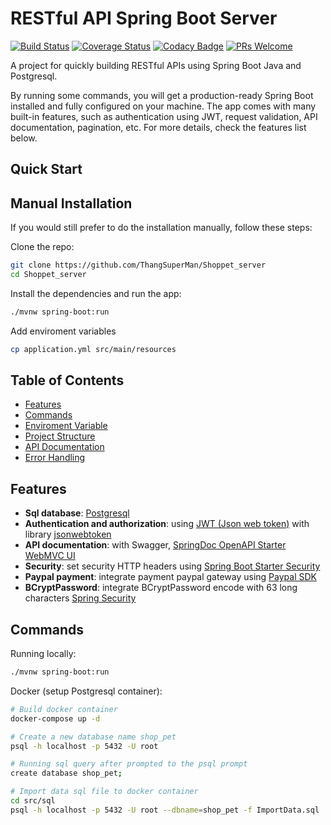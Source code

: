 # RESTful API Spring Boot Server

[![Build Status](https://travis-ci.org/hagopj13/node-express-boilerplate.svg?branch=master)](https://travis-ci.org/hagopj13/node-express-boilerplate)
[![Coverage Status](https://coveralls.io/repos/github/hagopj13/node-express-boilerplate/badge.svg?branch=master)](https://coveralls.io/github/hagopj13/node-express-boilerplate?branch=master)
[![Codacy Badge](https://api.codacy.com/project/badge/Grade/2ab03f5d62a1404f87a659afe8d6d5de)](https://www.codacy.com/manual/hagopj13/node-express-mongoose-boilerplate?utm_source=github.com&utm_medium=referral&utm_content=hagopj13/node-express-boilerplate&utm_campaign=Badge_Grade)
[![PRs Welcome](https://img.shields.io/badge/PRs-welcome-brightgreen.svg?style=flat-square)](http://makeapullrequest.com)

A project for quickly building RESTful APIs using Spring Boot Java and Postgresql.

By running some commands, you will get a production-ready Spring Boot installed and fully configured on your machine. The app comes with many built-in features, such as authentication using JWT, request validation, API documentation, pagination, etc. For more details, check the features list below.

## Quick Start

## Manual Installation

If you would still prefer to do the installation manually, follow these steps:

Clone the repo:

```bash
git clone https://github.com/ThangSuperMan/Shoppet_server
cd Shoppet_server
```

Install the dependencies and run the app:

```bash
./mvnw spring-boot:run
```

Add enviroment variables

```bash
cp application.yml src/main/resources
```

## Table of Contents

- [Features](#features)
- [Commands](#commands)
- [Enviroment Variable](#enviroment-variable)
- [Project Structure](#product-structure)
- [API Documentation](#api-documentation)
- [Error Handling](#error-handling)

## Features

- **Sql database**: [Postgresql](https://www.postgresql.org)
- **Authentication and authorization**: using [JWT (Json web token)](https://jwt.io) with library [jsonwebtoken](https://mvnrepository.com/artifact/io.jsonwebtoken/jjwt/0.9.1)
- **API documentation**: with Swagger, [SpringDoc OpenAPI Starter WebMVC UI](https://mvnrepository.com/artifact/org.springdoc/springdoc-openapi-starter-webmvc-ui/2.0.0-M2)
- **Security**: set security HTTP headers using [Spring Boot Starter Security](https://mvnrepository.com/artifact/org.springframework.boot/spring-boot-starter-security/1.2.5.RELEASE)
- **Paypal payment**: integrate payment paypal gateway using [Paypal SDK](https://mvnrepository.com/artifact/com.paypal.sdk/rest-api-sdk/1.6.0)
- **BCryptPassword**: integrate BCryptPassword encode with 63 long characters [Spring Security](https://mvnrepository.com/artifact/org.springframework.boot/spring-boot-starter-security/3.1.0)

## Commands

Running locally:

```bash
./mvnw spring-boot:run
```

Docker (setup Postgresql container):

```bash
# Build docker container
docker-compose up -d

# Create a new database name shop_pet
psql -h localhost -p 5432 -U root

# Running sql query after prompted to the psql prompt
create database shop_pet;

# Import data sql file to docker container
cd src/sql
psql -h localhost -p 5432 -U root --dbname=shop_pet -f ImportData.sql
```
